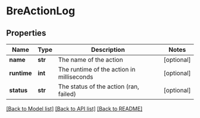 # BreActionLog

## Properties
Name | Type | Description | Notes
------------ | ------------- | ------------- | -------------
**name** | **str** | The name of the action | [optional] 
**runtime** | **int** | The runtime of the action in milliseconds | [optional] 
**status** | **str** | The status of the action (ran, failed) | [optional] 

[[Back to Model list]](../README.md#documentation-for-models) [[Back to API list]](../README.md#documentation-for-api-endpoints) [[Back to README]](../README.md)


